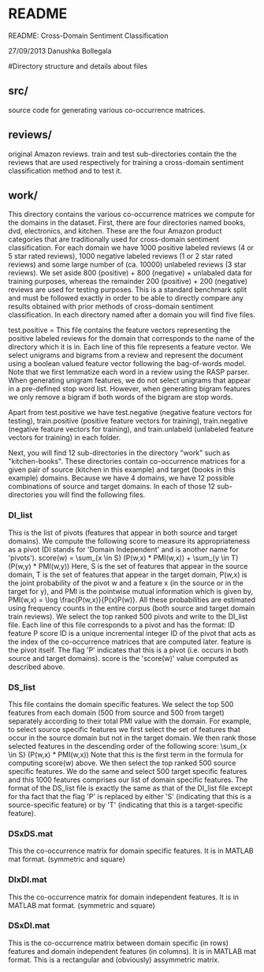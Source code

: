# README #

README: Cross-Domain Sentiment Classification

27/09/2013
Danushka Bollegala


#Directory structure and details about files
## src/ 
source code for generating various co-occurrence matrices.

## reviews/ 
original Amazon reviews. train and test sub-directories contain the
the reviews that are used respectively for training a cross-domain
sentiment classification method and to test it.

## work/ 
This directory contains the various co-occurrence matrices we
compute for the domains in the dataset. First, there are four
directories named books, dvd, electronics, and kitchen. These
are the four Amazon product categories that are traditionally
used for cross-domain sentiment classification. For each domain
we have 1000 positive labeled reviews (4 or 5 star rated reviews),
1000 negative labeled reviews (1 or 2 star rated reviews) and
some large number of (ca. 10000) unlabeled reviews (3 star reviews).
We set aside 800 (positive) + 800 (negative) + unlabaled data for
training purposes, whereas the remainder 200 (positive) + 200 (negative)
reviews are used for testing purposes. This is a standard benchmark
split and must be followed exactly in order to be able to directly
compare any results obtained with prior methods of cross-domain
sentiment classification. In each directory named after a domain you
will find five files.

test.positive = This file contains the feature vectors representing
the positive labeled reviews for the domain that corresponds to the
name of the directory which it is in. Each line of this file represents
a feature vector. We select unigrams and bigrams from a review and
represent the document using a boolean valued feature vector following
the bag-of-words model. Note that we first lemmatize each word in a review
using the RASP parser. When generating unigram features, we do not select
unigrams that appear in a pre-defined stop word list. However, when
generating bigram features we only remove a bigram if both words of
the bigram are stop words. 

Apart from test.positive we have test.negative (negative feature vectors for testing),
train.positive (positive feature vectors for training),
train.negative (negative feature vectors for training), and
train.unlabeld (unlabeled feature vectors for training) in 
each folder.

Next, you will find 12 sub-directories in the directory "work" such as
"kitchen-books". These directories contain co-occurrence matrices for a
given pair of source (kitchen in this example) and target (books in this example)
domains. Because we have 4 domains, we have 12 possible combinations of
source and target domains. In each of those 12 sub-directories you will find
the following files.

### DI_list
This is the list of pivots (features that appear in both source and target
domains). We compute the following score to measure its appropriateness
as a pivot (DI stands for 'Domain Independent' and is another name for 'pivots').
score(w) = \sum_{x \in S} (P(w,x) * PMI(w,x)) + \sum_{y \in T} (P(w,y) * PMI(w,y))
Here, S is the set of features that appear in the source domain,
T is the set of features that appear in the target domain,
P(w,x) is the joint probability of the pivot w and a feature x (in the source or
in the target for y), and PMI is the pointwise mutual information which is
given by,
PMI(w,x) = \log \frac{P(w,x)}{P(x)P(w)}. All these probabilities are estimated
using frequency counts in the entire corpus (both source and target domain train reviews).
We select the top ranked 500 pivots and write to the DI_list file.
Each line of this file corresponds to a pivot and has the format:
ID feature P score
ID is a unique incremental integer ID of the pivot that acts as the index
of the co-occurrence matrices that are computed later. 
feature is the pivot itself.
The flag 'P' indicates that this is a pivot (i.e. occurs in both source and target domains).
score is the 'score(w)' value computed as described above.

### DS_list
This file contains the domain specific features. We select the top 500 features
from each domain (500 from source and 500 from target) separately according to their
total PMI value with the domain. For example, to select source specific features
we first select the set of features that occur in the source domain but not in the
target domain. We then rank those selected features in the descending order of the
following score:
\sum_{x \in S} (P(w,x) * PMI(w,x)) 
Note that this is the first term in the formula for computing score(w) above.
We then select the top ranked 500 source specific features. We do the same and select
500 target specific features and this 1000 features comprises our list of domain specific
features. The format of the DS_list file is exactly the same as that of the DI_list file
except for tha fact that the flag 'P' is replaced by either 'S' (indicating that this is
a source-specific feature) or by 'T' (indicating that this is a target-specific feature).

### DSxDS.mat
This the co-occurrence matrix for domain specific features. It is in MATLAB mat format. (symmetric and square)

### DIxDI.mat
This the co-occurrence matrix for domain independent features. It is in MATLAB mat format. (symmetric and square)

### DSxDI.mat
This is the co-occurrence matrix between domain specific (in rows) features and domain independent features
(in columns). It is in MATLAB mat format. This is a rectangular and (obviously) assymmetric matrix.

